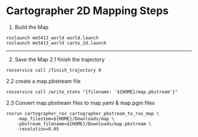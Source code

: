 # Cartographer 2D Mapping Steps

1. Build the Map
```
roslaunch me5413_world world.launch
roslaunch me5413_world carto_2d.launch
```
--- 

2. Save the Map
2.1 finish the trajectory
```
rosservice call /finish_trajectory 0
```

2.2 create a map.pbstream file
```
rosservice call /write_state "{filename: '${HOME}/map.pbstream'}"
```

2.3 Convert map.pbstream files to map.yaml & map.pgm files
```
rosrun cartographer_ros cartographer_pbstream_to_ros_map \
    -map_filestem=${HOME}/Downloads/map \
    -pbstream_filename=${HOME}/Downloads/map.pbstream \
    -resolution=0.05
```
